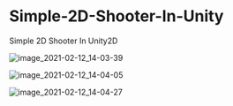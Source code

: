 # Simple-2D-Shooter-In-Unity
Simple 2D Shooter In Unity2D

![image_2021-02-12_14-03-39](https://user-images.githubusercontent.com/57559998/107765893-abf30900-6d43-11eb-9dfd-6d26377ef658.png)

![image_2021-02-12_14-04-05](https://user-images.githubusercontent.com/57559998/107765906-b1505380-6d43-11eb-9321-46a7d4dbd48e.png)

![image_2021-02-12_14-04-27](https://user-images.githubusercontent.com/57559998/107765926-b9a88e80-6d43-11eb-95a9-1358551a81da.png)
